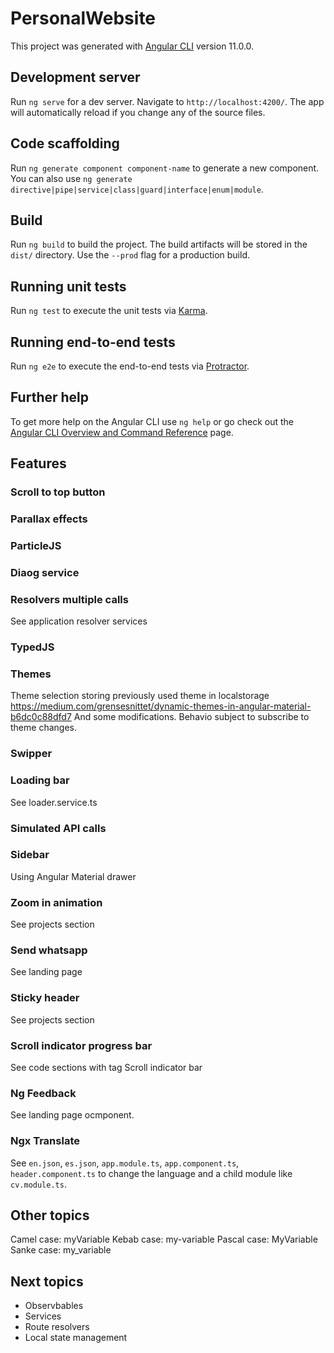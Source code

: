 # PersonalWebsite

This project was generated with [Angular CLI](https://github.com/angular/angular-cli) version 11.0.0.

## Development server

Run `ng serve` for a dev server. Navigate to `http://localhost:4200/`. The app will automatically reload if you change any of the source files.

## Code scaffolding

Run `ng generate component component-name` to generate a new component. You can also use `ng generate directive|pipe|service|class|guard|interface|enum|module`.

## Build

Run `ng build` to build the project. The build artifacts will be stored in the `dist/` directory. Use the `--prod` flag for a production build.

## Running unit tests

Run `ng test` to execute the unit tests via [Karma](https://karma-runner.github.io).

## Running end-to-end tests

Run `ng e2e` to execute the end-to-end tests via [Protractor](http://www.protractortest.org/).

## Further help

To get more help on the Angular CLI use `ng help` or go check out the [Angular CLI Overview and Command Reference](https://angular.io/cli) page.

## Features

### Scroll to top button 

### Parallax effects

### ParticleJS

### Diaog service

### Resolvers multiple calls

See application resolver services

### TypedJS

### Themes

Theme selection storing previously used theme in localstorage
https://medium.com/grensesnittet/dynamic-themes-in-angular-material-b6dc0c88dfd7
And some modifications. Behavio subject to subscribe to theme changes.

### Swipper

### Loading bar

See loader.service.ts

### Simulated API calls

### Sidebar

Using Angular Material drawer

### Zoom in animation 

See projects section

### Send whatsapp

See landing page

### Sticky header

See projects section

### Scroll indicator progress bar

See code sections with tag Scroll indicator bar

### Ng Feedback

See landing page ocmponent.

### Ngx Translate

See `en.json`, `es.json`, `app.module.ts`, `app.component.ts`, `header.component.ts` to change the language and a child module like `cv.module.ts`.

## Other topics

Camel case: myVariable
Kebab case: my-variable
Pascal case: MyVariable
Sanke case: my_variable

## Next topics

* Observbables
* Services
* Route resolvers
* Local state management
